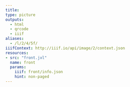 ```yaml
---
title:
type: picture
outputs:
  - html
  - qrcode
  - iiif
aliases:
  - /l/2/4/5f/
iiifContext: http://iiif.io/api/image/2/context.json
resources:
- src: "front.jxl"
  name: front
  params:
    iiif: front/info.json
    hint: non-paged
---
```

